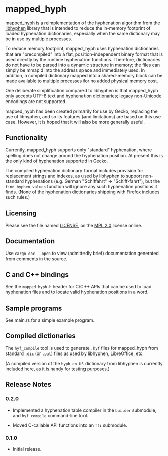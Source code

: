 # mapped_hyph

mapped_hyph is a reimplementation of the hyphenation algorithm from the
[libhyphen](https://github.com/hunspell/hyphen) library
that is intended to reduce the in-memory footprint of loaded
hyphenation dictionaries, especially when the same dictionary
may be in use by multiple processes.

To reduce memory footprint, mapped_hyph uses hyphenation dictionaries that are
"precompiled" into a flat, position-independent binary format that is used
directly by the runtime hyphenation functions.
Therefore, dictionaries do not have to be parsed into a dynamic structure in memory;
the files can simply be mmap'd into the address space and immediately used.
In addition, a compiled dictionary mapped into a shared-memory block
can be made available to multiple processes for no added physical memory cost.

One deliberate simplification compared to libhyphen
is that mapped_hyph only accepts UTF-8 text and hyphenation dictionaries;
legacy non-Unicode encodings are not supported.

mapped_hyph has been created primarily for use by Gecko, replacing the use of libhyphen,
and so its features (and limitations) are based on this use case.
However, it is hoped that it will also be more generally useful.

## Functionality

Currently, mapped_hyph supports only "standard" hyphenation, where spelling does not
change around the hyphenation position. At present this is the only kind of
hyphenation supported in Gecko.

The compiled hyphenation dictionary format includes provision for replacement
strings and indexes, as used by libhyphen to support non-standard hyphenations
(e.g. German "Schiffahrt" -> "Schiff-fahrt"), but the `find_hyphen_values` function
will ignore any such hyphenation positions it finds.
(None of the hyphenation dictionaries shipping with Firefox includes such rules.)

## Licensing

Please see the file named
[LICENSE](https://github.com/jfkthame/mapped_hyph/blob/master/LICENSE),
or the [MPL 2.0](https://www.mozilla.org/en-US/MPL/2.0/) license online.

## Documentation

Use `cargo doc --open` to view (admittedly brief) documentation generated from
comments in the source.

## C and C++ bindings

See the `mapped_hyph.h` header for C/C++ APIs that can be used to load hyphenation files
and to locate valid hyphenation positions in a word.

## Sample programs

See main.rs for a simple example program.

## Compiled dictionaries

The `hyf_compile` tool is used to generate `.hyf` files for mapped_hyph
from standard `.dic` (or `.pat`) files as used by libhyphen, LibreOffice, etc.

(A compiled version of the `hyph_en_US` dictionary from libhyphen is currently
included here, as it is handy for testing purposes.)

## Release Notes

### 0.2.0

* Implemented a hyphenation table compiler in the `builder` submodule,
  and `hyf_compile` command-line tool.

* Moved C-callable API functions into an `ffi` submodule.

### 0.1.0

* Initial release.
